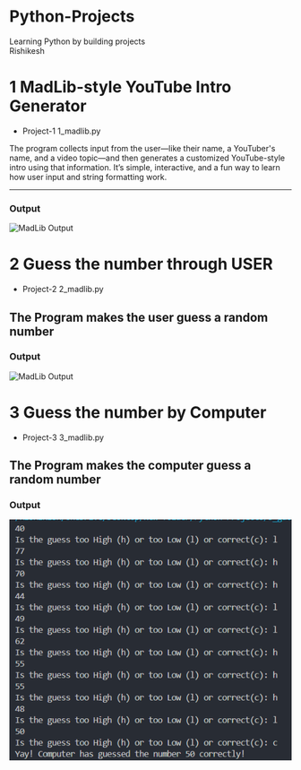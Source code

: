 # Python-Projects
Learning Python by building projects 
<br>
Rishikesh 

# 1 MadLib-style YouTube Intro Generator 
- Project-1 1_madlib.py

The program collects input from the user—like their name, a YouTuber's name, and a video topic—and then generates a customized YouTube-style intro using that information. It’s simple, interactive, and a fun way to learn how user input and string formatting work.

---

### Output 

![MadLib Output](./images/madlib.png)

# 2 Guess the number through USER  
- Project-2 2_madlib.py

The Program makes the user guess a random number 
---

### Output 

![MadLib Output](./images/guess_the_number_user.png)

# 3 Guess the number by Computer  
- Project-3 3_madlib.py

The Program makes the computer guess a random number 
---

### Output 

![MadLib Output](./images/guess_the_number_comp.png)
